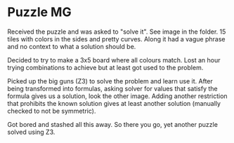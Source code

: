 
# Puzzle MG

Received the puzzle and was asked to "solve it".
See image in the folder. 15 tiles with colors in the sides and pretty curves.
Along it had a vague phrase and no context to what a solution should be.

Decided to try to make a 3x5 board where all colours match.
Lost an hour trying combinations to achieve but at least got used to the problem.

Picked up the big guns (Z3) to solve the problem and learn use it.
After being transformed into formulas, asking solver for values that satisfy the formula gives us a solution, look the other image.
Adding another restriction that prohibits the known solution gives at least another solution (manually checked to not be symmetric).

Got bored and stashed all this away. So there you go, yet another puzzle solved using Z3.
